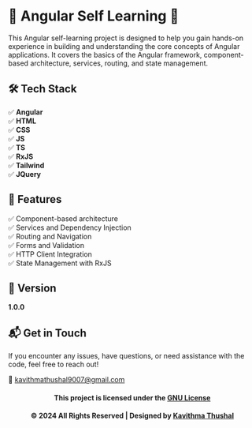 # 🌟 Angular Self Learning 🌟

This Angular self-learning project is designed to help you gain hands-on experience in building and understanding the core concepts of Angular applications. It covers the basics of the Angular framework, component-based architecture, services, routing, and state management.

## 🛠️ Tech Stack

✅ **Angular**<br/>
✅ **HTML**<br/>
✅ **CSS**<br/>
✅ **JS**<br/>
✅ **TS**<br/>
✅ **RxJS**<br/>
✅ **Tailwind**<br/>
✅ **JQuery**<br/>

## 🚀 Features

✅ Component-based architecture<br/>
✅ Services and Dependency Injection<br/>
✅ Routing and Navigation<br/>
✅ Forms and Validation<br/>
✅ HTTP Client Integration<br/>
✅ State Management with RxJS<br/>

## 📝 Version

**1.0.0**

## 📬 Get in Touch

If you encounter any issues, have questions, or need assistance with the code, feel free to reach out!

📧 [kavithmathushal9007@gmail.com](mailto:kavithmathushal9007@gmail.com)

<div align="center">

#### This project is licensed under the [GNU License](LICENSE)

#### © 2024 All Rights Reserved | Designed by [Kavithma Thushal](https://github.com/Kavithma-Thushal)

</div>